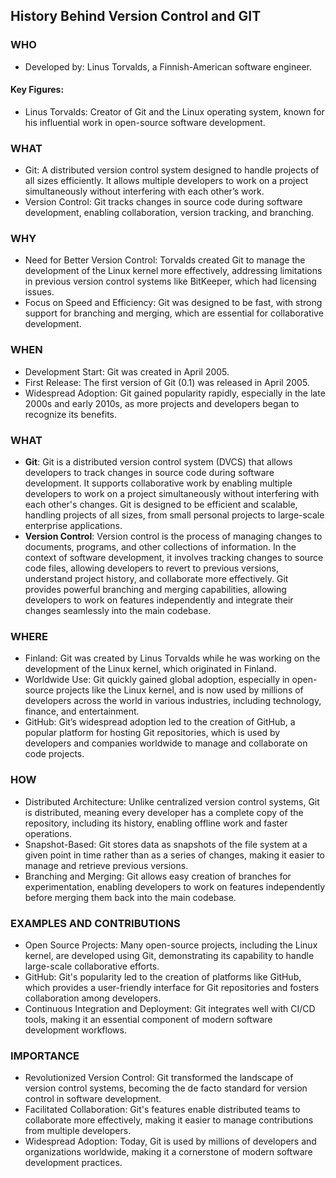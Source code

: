## History Behind Version Control and GIT
### WHO
- Developed by: Linus Torvalds, a Finnish-American software engineer.
#### Key Figures:
- Linus Torvalds: Creator of Git and the Linux operating system, known for his influential work in open-source software development.
### WHAT
- Git: A distributed version control system designed to handle projects of all sizes efficiently. It allows multiple developers to work on a project simultaneously without interfering with each other’s work.
- Version Control: Git tracks changes in source code during software development, enabling collaboration, version tracking, and branching.
### WHY
- Need for Better Version Control: Torvalds created Git to manage the development of the Linux kernel more effectively, addressing limitations in previous version control systems like BitKeeper, which had licensing issues.
- Focus on Speed and Efficiency: Git was designed to be fast, with strong support for branching and merging, which are essential for collaborative development.
### WHEN
- Development Start: Git was created in April 2005.
- First Release: The first version of Git (0.1) was released in April 2005.
- Widespread Adoption: Git gained popularity rapidly, especially in the late 2000s and early 2010s, as more projects and developers began to recognize its benefits.
### WHAT
- **Git**: Git is a distributed version control system (DVCS) that allows developers to track changes in source code during software development. It supports collaborative work by enabling multiple developers to work on a project simultaneously without interfering with each other's changes. Git is designed to be efficient and scalable, handling projects of all sizes, from small personal projects to large-scale enterprise applications.
- **Version Control**: Version control is the process of managing changes to documents, programs, and other collections of information. In the context of software development, it involves tracking changes to source code files, allowing developers to revert to previous versions, understand project history, and collaborate more effectively. Git provides powerful branching and merging capabilities, allowing developers to work on features independently and integrate their changes seamlessly into the main codebase.
### WHERE
- Finland: Git was created by Linus Torvalds while he was working on the development of the Linux kernel, which originated in Finland.
- Worldwide Use: Git quickly gained global adoption, especially in open-source projects like the Linux kernel, and is now used by millions of developers across the world in various industries, including technology, finance, and entertainment.
- GitHub: Git’s widespread adoption led to the creation of GitHub, a popular platform for hosting Git repositories, which is used by developers and companies worldwide to manage and collaborate on code projects.
### HOW
- Distributed Architecture: Unlike centralized version control systems, Git is distributed, meaning every developer has a complete copy of the repository, including its history, enabling offline work and faster operations.
- Snapshot-Based: Git stores data as snapshots of the file system at a given point in time rather than as a series of changes, making it easier to manage and retrieve previous versions.
- Branching and Merging: Git allows easy creation of branches for experimentation, enabling developers to work on features independently before merging them back into the main codebase.
### EXAMPLES AND CONTRIBUTIONS
- Open Source Projects: Many open-source projects, including the Linux kernel, are developed using Git, demonstrating its capability to handle large-scale collaborative efforts.
- GitHub: Git's popularity led to the creation of platforms like GitHub, which provides a user-friendly interface for Git repositories and fosters collaboration among developers.
- Continuous Integration and Deployment: Git integrates well with CI/CD tools, making it an essential component of modern software development workflows.
### IMPORTANCE
- Revolutionized Version Control: Git transformed the landscape of version control systems, becoming the de facto standard for version control in software development.
- Facilitated Collaboration: Git's features enable distributed teams to collaborate more effectively, making it easier to manage contributions from multiple developers.
- Widespread Adoption: Today, Git is used by millions of developers and organizations worldwide, making it a cornerstone of modern software development practices.